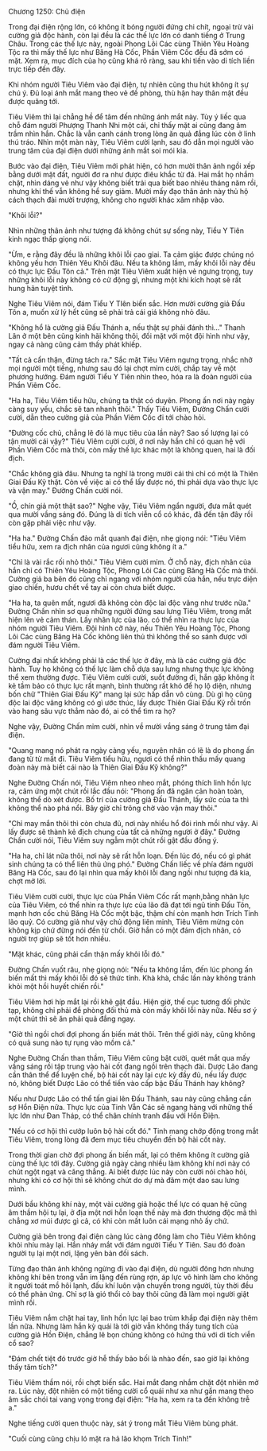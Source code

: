




Chương 1250: Chủ điện


Trong đại điện rộng lớn, có không ít bóng người đứng chi chít, ngoại trừ vài cường giả độc hành, còn lại đều là các thế lực lớn có danh tiếng ở Trung Châu. Trong các thế lực này, ngoài Phong Lôi Các cùng Thiên Yêu Hoàng Tộc ra thì mấy thế lực như Băng Hà Cốc, Phần Viêm Cốc đều đã sớm có mặt. Xem ra, mục đích của họ cũng khá rõ ràng, sau khi tiến vào di tích liền trực tiếp đến đây.

Khi nhóm người Tiêu Viêm vào đại điện, tự nhiên cũng thu hút không ít sự chú ý. Đủ loại ánh mắt mang theo vẻ đề phòng, thù hận hay thân mật đều được quăng tới.

Tiêu Viêm thì lại chẳng hề để tâm đến những ánh mắt này. Tùy ý liếc qua chỗ đám người Phượng Thanh Nhi một cái, chỉ thấy mặt ai cũng đang âm trầm nhìn hắn. Chắc là vẫn canh cánh trong lòng ăn quả đắng lúc còn ở linh thú tráo. Nhìn một màn này, Tiêu Viêm cười lạnh, sau đó dẫn mọi người vào trung tâm của đại điện dưới những ánh mắt soi mói kia.

Bước vào đại điện, Tiêu Viêm mới phát hiện, có hơn mười thân ảnh ngồi xếp bằng dưới mặt đất, người đơ ra như được điêu khắc từ đá. Hai mắt họ nhắm chặt, nhìn dáng vẻ như vậy không biết trải qua biết bao nhiêu tháng năm rồi, nhưng khí thế vẫn không hề suy giảm. Mười mấy đạo thân ảnh này thủ hộ cách thạch đài mười trượng, không cho người khác xâm nhập vào.

"Khôi lỗi?"

Nhìn những thân ảnh như tượng đá không chút sự sống này, Tiểu Y Tiên kinh ngạc thấp giọng nói.

"Ừm, e rằng đây đều là những khôi lỗi cao giai. Ta cảm giác được chúng nó không yếu hơn Thiên Yêu Khôi đâu. Nếu ta không lầm, mấy khôi lỗi này đều có thực lực Đấu Tôn cả." Trên mặt Tiêu Viêm xuất hiện vẻ ngưng trọng, tuy những khôi lỗi này không có cử động gì, nhưng một khi kích hoạt sẽ rất hung hãn tuyệt tình.

Nghe Tiêu Viêm nói, đám Tiểu Y TIên biến sắc. Hơn mười cường giả Đấu Tôn a, muốn xử lý hết cũng sẽ phải trả cái giá không nhỏ đâu.

"Không hổ là cường giả Đấu Thánh a, nếu thật sự phải đánh thì…" Thanh Lân ở một bên cũng kinh hãi không thôi, đối mặt với một đội hình như vậy, ngay cả nàng cũng cảm thấy phát khiếp.

"Tất cả cẩn thận, đừng tách ra." Sắc mặt Tiêu Viêm ngưng trọng, nhắc nhở mọi người một tiếng, nhưng sau đó lại chợt mỉm cười, chắp tay về một phương hướng. Đám người Tiểu Y Tiên nhìn theo, hóa ra là đoàn người của Phần Viêm Cốc.

"Ha ha, Tiêu Viêm tiểu hữu, chúng ta thật có duyên. Phong ấn nơi này ngày càng suy yếu, chắc sẽ tan nhanh thôi." Thấy Tiêu Viêm, Đường Chấn cười cười, dẫn theo cường giả của Phần Viêm Cốc đi tới chào hỏi.

"Đường cốc chủ, chẳng lẽ đó là mục tiêu của lần này? Sao số lượng lại có tận mười cái vậy?" Tiêu Viêm cười cười, ở nơi này hắn chỉ có quan hệ với Phần Viêm Cốc mà thôi, còn mấy thế lực khác một là không quen, hai là đối địch.

"Chắc không giả đâu. Nhưng ta nghĩ là trong mười cái thì chỉ có một là Thiên Giai Đấu Kỹ thật. Còn về việc ai có thể lấy được nó, thì phải dựa vào thực lực và vận may." Đường Chấn cười nói.

"Ồ, chín giả một thật sao?" Nghe vậy, Tiêu Viêm ngẩn người, đưa mắt quét qua mười vầng sáng đó. Đúng là di tích viễn cổ có khác, đã đến tận đây rồi còn gặp phải việc như vậy.

"Ha ha." Đường Chấn đảo mắt quanh đại điện, nhẹ giọng nói: "Tiêu Viêm tiểu hữu, xem ra địch nhân của ngươi cũng không ít a."

"Chỉ là vài rắc rối nhỏ thôi." Tiêu Viêm cười mỉm. Ở chỗ này, địch nhân của hắn chỉ có Thiên Yêu Hoàng Tộc, Phong Lôi Các cùng Băng Hà Cốc mà thôi. Cường giả ba bên đó cũng chỉ ngang với nhóm người của hắn, nếu trực diện giao chiến, hươu chết về tay ai còn chưa biết được.

"Ha ha, ta quên mất, ngươi đã không còn độc lai độc vãng như trước nữa." Đường Chấn nhìn sơ qua những người đứng sau lưng Tiêu Viêm, trong mắt hiện lên vẻ cảm thán. Lấy nhãn lực của lão. có thể nhìn ra thực lực của nhóm người Tiêu Viêm. Đội hình cỡ này, nếu Thiên Yêu Hoàng Tộc, Phong Lôi Các cùng Băng Hà Cốc không liên thủ thì không thể so sánh được với đám người Tiêu Viêm.

Cường đại nhất không phải là các thế lực ở đây, mà là các cường giả độc hành. Tuy họ không có thế lực làm chỗ dựa sau lưng nhưng thực lực không thể xem thường được. Tiêu Viêm cười cười, suốt đường đi, hắn gặp không ít kẻ tầm bảo có thực lực rất mạnh, bình thường rất khó để họ lộ diện, nhưng bốn chữ "Thiên Giai Đấu Kỹ" mang lại sức hấp dẫn vô cùng. Dù gì họ cũng độc lai độc vãng không có gì ước thúc, lấy được Thiên Giai Đấu Kỹ rồi trốn vào hang sâu vực thẳm nào đó, ai có thể tìm ra họ?

Nghe vậy, Đường Chấn mỉm cười, nhìn về mười vầng sáng ở trung tâm đại điện.

"Quang mang nó phát ra ngày càng yếu, nguyên nhân có lẽ là do phong ấn đang từ từ mất đi. Tiêu Viêm tiểu hữu, ngươi có thể nhìn thấu mấy quang đoàn này mà biết cái nào là Thiên Giai Đấu Kỹ không?"

Nghe Đường Chấn nói, Tiêu Viêm nheo nheo mắt, phóng thích linh hồn lực ra, cảm ứng một chút rồi lắc đầu nói: "Phong ấn đã ngăn cản hoàn toàn, không thể dò xét được. Bố trí của cường giả Đấu Thánh, lấy sức của ta thì không thể nào phá nổi. Bây giờ chỉ trông chờ vào vận may thôi."

"Chỉ may mắn thôi thì còn chưa đủ, nơi này nhiều hổ đói rình mồi như vậy. Ai lấy được sẽ thành kẻ địch chung của tất cả những người ở đây." Đường Chấn cười nói, Tiêu Viêm suy ngẫm một chút rồi gật đầu đồng ý.

"Ha ha, chỉ lát nữa thôi, nơi này sẽ rất hỗn loạn. Đến lúc đó, nếu có gì phát sinh chúng ta có thể liên thủ ứng phó." Đường Chấn liếc về phía đám người Băng Hà Cốc, sau đó lại nhìn qua mấy khôi lỗi đang ngồi như tượng đá kia, chợt mở lời.

Tiêu Viêm cười cười, thực lực của Phần Viêm Cốc rất mạnh,bằng nhãn lực của Tiêu Viêm, có thể nhìn ra thực lực của lão đã đạt tới ngũ tinh Đấu Tôn, mạnh hơn cốc chủ Băng Hà Cốc một bậc, thậm chí còn mạnh hơn Trích Tinh lão quỷ. Có cường giả như vậy chủ động liên minh, Tiêu Viêm mừng còn không kịp chứ đừng nói đến từ chối. Giờ hắn có một đám địch nhân, có người trợ giúp sẽ tốt hơn nhiều.

"Mặt khác, cũng phải cẩn thận mấy khôi lỗi đó."

Đường Chấn vuốt râu, nhẹ giọng nói: "Nếu ta không lầm, đến lúc phong ấn biến mất thì mấy khôi lỗi đó sẽ thức tỉnh. Khà khà, chắc lần này không tránh khỏi một hồi huyết chiến rồi."

Tiêu Viêm hơi híp mắt lại rồi khẽ gật đầu. Hiện giờ, thế cục tương đối phức tạp, không chỉ phải đề phòng đối thủ mà còn mấy khôi lỗi này nữa. Nếu sơ ý một chút thì sẽ ăn phải quả đắng ngay.

"Giờ thì ngồi chơi đợi phong ấn biến mát thôi. Trên thế giới này, cũng không có quả sung nào tự rụng vào mồm cả."

Nghe Đường Chấn than thầm, Tiêu Viêm cũng bật cười, quét mắt qua mấy vầng sáng rồi tập trung vào hài cốt đang ngồi trên thạch đài. Dược Lão đang cần thân thể để luyện chế, bộ hài cốt này lại cực kỳ đầy đủ, nếu lấy được nó, không biết Dược Lão có thể tiến vào cấp bậc Đấu Thánh hay không?

Nếu như Dược Lão có thể tấn giai lên Đấu Thánh, sau này cũng chẳng cần sợ Hồn Điện nữa. Thực lực của Tinh Vẫn Các sẽ ngang hàng với những thế lực lớn như Đan Tháp, có thể chân chính tranh đấu với Hồn Điện.

"Nếu có cơ hội thì cướp luôn bộ hài cốt đó." Tinh mang chớp động trong mắt Tiêu Viêm, trong lòng đã đem mục tiêu chuyển đến bộ hài cốt này.

Trong thời gian chờ đợi phong ấn biến mất, lại có thêm không ít cường giả cùng thế lực tới đây. Cường giả ngày càng nhiều làm không khí nơi này có chút ngột ngạt và căng thẳng. Ai biết được lúc này còn cười nói chào hỏi, nhưng khi có cơ hội thì sẽ không chút do dự mà đâm một dao sau lưng mình.

Dưới bầu không khí này, một vài cường giả hoặc thế lực có quan hệ cũng âm thầm hội tụ lại, ở địa một nơi hỗn loạn thế này mà đơn thương độc mã thì chẳng xơ múi được gì cả, có khi còn mất luôn cái mạng nhỏ ấy chứ.

Cường giả bên trong đại điện càng lúc càng đông làm cho Tiêu Viêm không khỏi nhíu mày lại. Hắn nháy mắt với đám người Tiểu Y Tiên. Sau đó đoàn người tụ lại một nơi, lặng yên bàn đối sách.

Từng đạo thân ảnh không ngừng đi vào đại điện, dù người đông hơn nhưng không khí bên trong vẫn im lặng đến rùng rợn, áp lực vô hình làm cho không ít người toát mồ hôi lạnh, đấu khí luôn vận chuyển trong người, tùy thời đều có thể phản ứng. Chỉ sợ là gió thổi cỏ bay thôi cũng đã làm mọi người giật mình rồi.

Tiêu Viêm nắm chặt hai tay, linh hồn lực lại bao trùm khắp đại điện này thêm lần nữa. Nhưng làm hắn kỳ quái là tới giờ vẫn không thấy tung tích của cường giả Hồn Điện, chẳng lẽ bọn chúng không có hứng thú với di tích viễn cổ sao?

"Đám chết tiệt đó trước giờ hễ thấy bảo bối là nhào đến, sao giờ lại không thấy tăm tích?"

Tiêu Viêm thầm nói, rồi chợt biến sắc. Hai mắt đang nhắm chặt đột nhiên mở ra. Lúc này, đột nhiên có một tiếng cười cổ quái như xa như gần mang theo âm sắc chói tai vang vọng trong đại điện: "Ha ha, xem ra ta đến không trễ a."

Nghe tiếng cười quen thuộc này, sát ý trong mắt Tiêu Viêm bùng phát.

"Cuối cùng cũng chịu ló mặt ra hả lão khọm Trích Tinh!"




